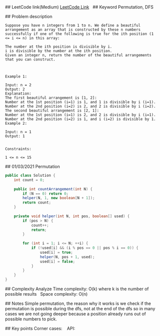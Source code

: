 ## LeetCode link(Medium)
[LeetCode Link](https://leetcode.com/problems/beautiful-arrangement/)
 
## Keyword
Permutation, DFS

## Problem description
```
Suppose you have n integers from 1 to n. We define a beautiful arrangement as an array that is constructed by these n numbers successfully if one of the following is true for the ith position (1 <= i <= n) in this array:

The number at the ith position is divisible by i.
i is divisible by the number at the ith position.
Given an integer n, return the number of the beautiful arrangements that you can construct.

 

Example 1:

Input: n = 2
Output: 2
Explanation: 
The first beautiful arrangement is [1, 2]:
Number at the 1st position (i=1) is 1, and 1 is divisible by i (i=1).
Number at the 2nd position (i=2) is 2, and 2 is divisible by i (i=2).
The second beautiful arrangement is [2, 1]:
Number at the 1st position (i=1) is 2, and 2 is divisible by i (i=1).
Number at the 2nd position (i=2) is 1, and i (i=2) is divisible by 1.
Example 2:

Input: n = 1
Output: 1
 

Constraints:

1 <= n <= 15
```
## 01/03/2021 Permutation
```java
public class Solution {
    int count = 0;
    
    public int countArrangement(int N) {
        if (N == 0) return 0;
        helper(N, 1, new boolean[N + 1]);
        return count;
    }
    
    private void helper(int N, int pos, boolean[] used) {
        if (pos > N) {
            count++;
            return;
        }
        
        for (int i = 1; i <= N; ++i) {
            if (!used[i] && (i % pos == 0 || pos % i == 0)) {
                used[i] = true;
                helper(N, pos + 1, used);
                used[i] = false;
            }
        }
    }
}
```

## Complexity Analyze
Time complexity: O(k) where k is the number of possible results  
Space complexity: O(n)

## Notes
Simple permutation, the reason why it works is we check if the permutation is possible during the dfs, not at the end of the dfs so in many cases we are not going deeper because a position already runs out of possible numbers to pick.  

## Key points
Corner cases:   
API: